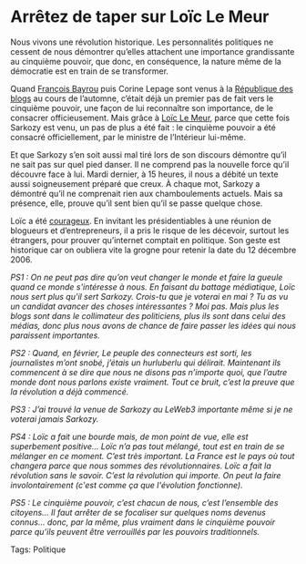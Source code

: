 # Arrêtez de taper sur Loïc Le Meur

Nous vivons une révolution historique. Les personnalités politiques ne cessent de nous démontrer qu’elles attachent une importance grandissante au cinquième pouvoir, que donc, en conséquence, la nature même de la démocratie est en train de se transformer.

Quand [François Bayrou](http://blog.tcrouzet.com/2006/09/28/pourquoi-bayrou-est-il-venu/) puis Corine Lepage sont venus à la [République des blogs](http://www.republiquedesblogs.net/) au cours de l’automne, c’était déjà un premier pas de fait vers le cinquième pouvoir, une façon de lui reconnaître son importance, de le consacrer officieusement. Mais grâce à [Loïc Le Meur](http://www.loiclemeur.com/france/), parce que cette fois Sarkozy est venu, un pas de plus a été fait : le cinquième pouvoir a été consacré officiellement, par le ministre de l’Intérieur lui-même.

Et que Sarkozy s’en soit aussi mal tiré lors de son discours démontre qu’il ne sait pas sur quel pied danser. Il ne comprend pas la nouvelle force qu’il découvre face à lui. Mardi dernier, à 15 heures, il nous a débité un texte aussi soigneusement préparé que creux. À chaque mot, Sarkozy a démontré qu’il ne comprenait rien aux chamboulements actuels. Mais sa présence, elle, prouve qu’il sent bien qu’il se passe quelque chose.

Loïc a été [courageux](http://www.page2007.com/?p=2081). En invitant les présidentiables à une réunion de blogueurs et d’entrepreneurs, il a pris le risque de les décevoir, surtout les étrangers, pour prouver qu’internet comptait en politique. Son geste est historique car on oubliera vite la grogne pour retenir la date du 12 décembre 2006.

*PS1 : On ne peut pas dire qu’on veut changer le monde et faire la gueule quand ce monde s'intéresse à nous. En faisant du battage médiatique, Loïc nous sert plus qu'il sert Sarkozy. Crois-tu que je voterai en mai ? Tu as vu un candidat avancer des choses intéressantes ? Moi pas. Mais plus les blogs sont dans le collimateur des politiciens, plus ils sont dans celui des médias, donc plus nous avons de chance de faire passer les idées qui nous paraissent importantes.*

*PS2 : Quand, en février, Le peuple des connecteurs est sorti, les journalistes m’ont snobé, j’étais un hurluberlu qui délirait. Maintenant ils commencent à se dire que nous ne disons pas n’importe quoi, que l’autre monde dont nous parlons existe vraiment. Tout ce bruit, c’est la preuve que la révolution a déjà commencé.*

*PS3 : J’ai trouvé la venue de Sarkozy au LeWeb3 importante même si je ne voterai jamais Sarkozy.*

*PS4 : Loïc a fait une bourde mais, de mon point de vue, elle est superbement positive… Loïc n’a pas tout mélangé, tout est en train de se mélanger en ce moment. C’est très important. La France est le pays où tout changera parce que nous sommes des révolutionnaires. Loïc a fait la révolution sans le savoir. C’est la révolution qui importe. On peut la faire involontairement (c'est comme ça que l'évolution fonctionne).*

*PS5 : Le cinquième pouvoir, c’est chacun de nous, c’est l’ensemble des citoyens… Il faut arrêter de se focaliser sur quelques noms devenus connus… donc, par la même, plus vraiment dans le cinquième pouvoir parce qu’ils peuvent être verrouillés par les pouvoirs traditionnels.*

Tags: Politique